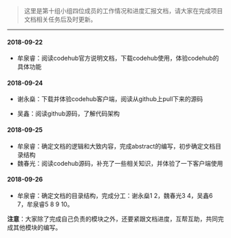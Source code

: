 >这里是第十组小组四位成员的工作情况和进度汇报文档，请大家在完成项目文档相关任务后及时更新。
------
#### 2018-09-22
- 牟泉睿：阅读codehub官方说明文档，下载codehub使用，体验codehub的具体功能

#### 2018-09-24
- 谢永燊：下载并体验codehub客户端，阅读从github上pull下来的源码

- 吴鑫：阅读github源码，了解代码架构

#### 2018-09-25
- 牟泉睿：确定文档的逻辑和大致内容，完成abstract的编写，初步确定文档目录结构
- 魏春光：阅读codehub源码，补充了一些相关知识，并体验了一下客户端使用

#### 2018-09-26
- 牟泉睿：确定文档的目录结构，完成分工：谢永燊1 2，魏春光3 4，吴鑫6 7，牟泉睿5 8 9 10。

**注意**：大家除了完成自己负责的模块之外，还要紧跟文档进度，互帮互助，共同完成其他模块的编写。
